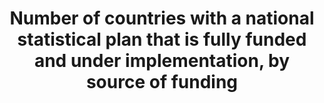 ---
actual_indicator_available: 'Existence of Funded and Implemented National Statistical
  Program '
comments_and_limitations: Programs are fully funded and fully implemented to the extent
  described in the Annual Report. Budget limitations can require Federal programs
  to reduce the scope and/or volume of initially proposed statistical products.
data_non_statistical: false
date_metadata_updated: February 2018 (Kali Kong)
goal_meta_link: http://unstats.un.org/sdgs/files/metadata-compilation/Metadata-Goal-17.pdf
graph: binary
graph_title: Does the US have a funded and implemented national statistics program?
  Source of funding?
graph_type: line
has_metadata: true
indicator: 17.18.3
indicator_name: Number of countries with a national statistical plan that is fully
  funded and under implementation, by source of funding
indicator_sort_order: 17-18-03
indicator_variable: natstat_plan
layout: indicator
periodicity: Annual
permalink: /17-18-3/
published: true
reporting_status: complete
sdg_goal: 17
source_active_1: true
source_agency_staff_email_1: jpark@omb.eop.gov
source_agency_staff_name_1: Jennifer Park
source_agency_survey_dataset_1: SSP/OIRA/OMB/EOP
source_notes_1: null
source_title_1: null
source_url_1: https://www.whitehouse.gov/omb/inforeg_statpolicy (See Statistical Programs
  of the U.S. Government)
target: By 2020, enhance capacity-building support to developing countries, including
  for least developed countries and small island developing States, to increase significantly
  the availability of high-quality, timely and reliable data disaggregated by income,
  gender, age, race, ethnicity, migratory status, disability, geographic location
  and other characteristics relevant in national contexts.
target_id: '17.18'
title: Number of countries with a national statistical plan that is fully funded and
  under implementation, by source of funding
un_custodial_agency: PARIS21  (Partnering Agencies:UNSD, Regional Commissions, World
  Bank)
un_designated_tier: '1'
unit_of_measure: Yes/No
us_method_of_computation: We define national statistical program as the suite of Federal
  statistical programs described in the Office of Management and Budget's Annual Report
  to Congress on U.S. Federal Statistical Programs. The report describes funding and
  implementation status by program. A subset of this same infomration is provided
  Analytical Perspectives, a companion document to the President's Budget to Congress.
variable_description: null
variable_notes: null
---